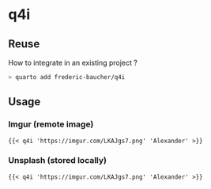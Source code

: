 # q4i

## Reuse
How to integrate in an existing project ?
```bash
> quarto add frederic-baucher/q4i
```

## Usage

### Imgur (remote image)
```{{< q4i 'https://imgur.com/LKAJgs7.png' 'Alexander' >}}```

### Unsplash (stored locally)
```{{< q4i 'https://imgur.com/LKAJgs7.png' 'Alexander' >}}```

